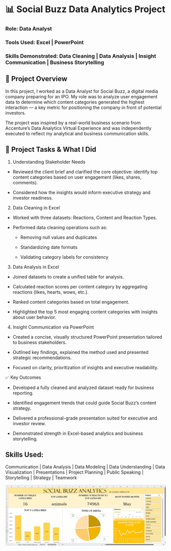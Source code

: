 # 📊 Social Buzz Data Analytics Project
### Role: Data Analyst
### Tools Used: Excel | PowerPoint
### Skills Demonstrated: Data Cleaning | Data Analysis | Insight Communication | Business Storytelling

## 📝 Project Overview
In this project, I worked as a Data Analyst for Social Buzz, a digital media company preparing for an IPO. My role was to analyze user engagement data to determine which content categories generated the highest interaction — a key metric for positioning the company in front of potential investors.

The project was inspired by a real-world business scenario from Accenture’s Data Analytics Virtual Experience and was independently executed to reflect my analytical and business communication skills.

## 🧩 Project Tasks & What I Did
1. Understanding Stakeholder Needs
* Reviewed the client brief and clarified the core objective: identify top content categories based on user engagement (likes, shares, comments).

* Considered how the insights would inform executive strategy and investor readiness.

2. Data Cleaning in Excel
* Worked with three datasets: Reactions, Content and Reaction Types.

* Performed data cleaning operations such as:

  * Removing null values and duplicates

  * Standardizing date formats

  * Validating category labels for consistency

3. Data Analysis in Excel
* Joined datasets to create a unified table for analysis.

* Calculated reaction scores per content category by aggregating reactions (likes, hearts, wows, etc.).

* Ranked content categories based on total engagement.

* Highlighted the top 5 most engaging content categories with insights about user behavior.

4. Insight Communication via PowerPoint
* Created a concise, visually structured PowerPoint presentation tailored to business stakeholders.

* Outlined key findings, explained the method used and presented strategic recommendations.

* Focused on clarity, prioritization of insights and executive readability.

✅ Key Outcomes

* Developed a fully cleaned and analyzed dataset ready for business reporting.

* Identified engagement trends that could guide Social Buzz’s content strategy.

* Delivered a professional-grade presentation suited for executive and investor review.

* Demonstrated strength in Excel-based analytics and business storytelling.


## Skills Used:
Communication | Data Analysis | Data Modeling | Data Understanding | Data Visualization | Presentations | Project Planning | Public Speaking | Storytelling | Strategy | Teamwork

![image](https://github.com/MallikaUppuganti/Accenture_Data_Analytics_and_Visualization/blob/main/Task%203/Social_Buzz_Analytics_Excel_Dashboard.jpg)

